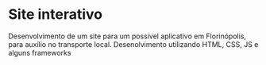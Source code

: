 # Site interativo	
Desenvolvimento de um site para um possível aplicativo em Florinópolis, para auxílio no transporte local.
Desenolvimento utilizando HTML, CSS, JS e alguns frameworks